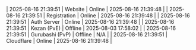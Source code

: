 | 2025-08-16 21:39:51 | Website | Online | 2025-08-16 21:39:48 |
| 2025-08-16 21:39:51 | Registration | Online | 2025-08-16 21:39:48 |
| 2025-08-16 21:39:51 | Auth Server | Online | 2025-08-16 21:39:48 |
| 2025-08-16 21:39:51 | Kezan (PvE) | Offline | 2025-08-03 17:58:02 |
| 2025-08-16 21:39:51 | Gurubashi (PvP) | Offline | N/A |
| 2025-08-16 21:39:51 | Cloudflare | Online | 2025-08-16 21:39:48 |
